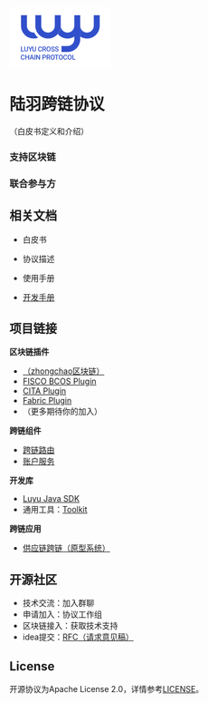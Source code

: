 ![](./doc/img/logo_nor.svg)

# 陆羽跨链协议

（白皮书定义和介绍）



### 支持区块链



### 联合参与方



## 相关文档

* 白皮书

* 协议描述

* 使用手册

* [开发手册](doc/develop.md)

## 项目链接

**区块链插件**

* [（zhongchao区块链）](https://gitee.com/luyu-community/brochain-plugin)
* [FISCO BCOS Plugin](https://gitee.com/luyu-community/fisco-bcos-plugin)
* [CITA Plugin](https://gitee.com/luyu-community/cita-plugin)
* [Fabric Plugin](https://gitee.com/luyu-community/fabric-plugin)
* （更多期待你的加入）

**跨链组件**

* [跨链路由](https://gitee.com/luyu-community/router)
* [账户服务](https://gitee.com/luyu-community/account-manager)

**开发库**

* [Luyu Java SDK](https://gitee.com/luyu-community/luyu-java-sdk)
* 通用工具：[Toolkit](https://gitee.com/luyu-community/toolkit)

**跨链应用**

* [供应链跨链（原型系统）](https://gitee.com/luyu-community/cross-supply-chain)

## 开源社区

* 技术交流：加入群聊
* 申请加入：协议工作组
* 区块链接入：获取技术支持
* idea提交：[RFC（请求意见稿）](https://gitee.com/luyu-community/rfcs)

## License

开源协议为Apache License 2.0，详情参考[LICENSE](./LICENSE)。

